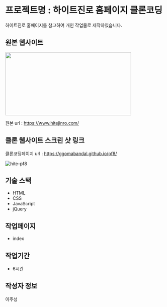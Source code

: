 # 프로젝트명 : 하이트진로 홈페이지 클론코딩
하이트진로 홈페이지를 참고하여 개인 작업물로 제작하였습니다.

## 원본 웹사이트
<img src="https://github.com/Ggomabandal/pf8/assets/142555219/17540cde-40f1-4ca0-b805-ad0ef9409d26.png" width="400" height="200"/>

원본 url : https://www.hitejinro.com/

## 클론 웹사이트 스크린 샷 링크
클론코딩페이지 url : https://ggomabandal.github.io/pf8/

![hite-pf8](https://github.com/Ggomabandal/pf8/assets/142555219/38897acd-beb9-4ad1-ac53-4324f0e61c15)


## 기술 스택
- HTML
- CSS
- JavaScript
- jQuery

## 작업페이지
- index

## 작업기간
- 6시간

## 작성자 정보
이주성
